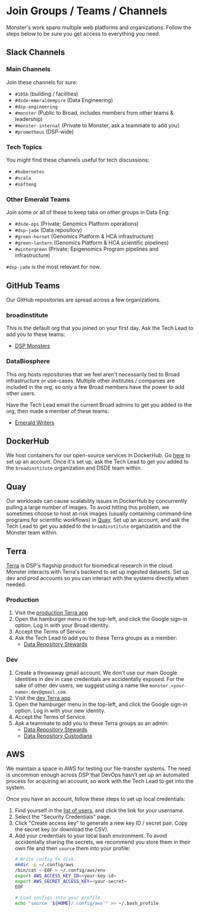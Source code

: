 # Join Groups / Teams / Channels
Monster's work spans multiple web platforms and organizations. Follow the steps
below to be sure you get access to everything you need.

## Slack Channels

### Main Channels
Join these channels for sure:
* `#105b` (building / facilities)
* `#dsde-emeraldempire` (Data Engineering)
* `#dsp-engineering`
* `#monster` (Public to Broad, includes members from other teams & leadership)
* `#monster-internal` (Private to Monster, ask a teammate to add you)
* `#prometheus` (DSP-wide)

### Tech Topics
You might find these channels useful for tech discussions:
* `#kubernetes`
* `#scala`
* `#softeng`

### Other Emerald Teams
Join some or all of these to keep tabs on other groups in Data Eng:
* `#dsde-ops` (Private; Genomics Platform operations)
* `#dsp-jade` (Data repository)
* `#green-hornet` (Genomics Platform & HCA infrastructure)
* `#green-lantern` (Genomics Platform & HCA scientific pipelines)
* `#wintergreen` (Private; Epigenomics Program pipelines and infrastructure)

`#dsp-jade` is the most relevant for now.

## GitHub Teams
Our GitHub repositories are spread across a few organizations.

### broadinstitute
This is the default org that you joined on your first day. Ask the Tech Lead to add you to
these teams:
* [DSP Monsters](https://github.com/orgs/broadinstitute/teams/dsp-monsters)

### DataBiosphere
This org hosts repositories that we feel aren't necessarily tied to Broad infrastructure
or use-cases. Multiple other institutes / companies are included in the org, so only a few
Broad members have the power to add other users.

Have the Tech Lead email the current Broad admins to get you added to the org, then made a
member of these teams:
* [Emerald Writers](https://github.com/orgs/DataBiosphere/teams/broademeraldwrite)

## DockerHub
We host containers for our open-source services in DockerHub. Go [here](https://hub.docker.com/)
to set up an account. Once it's set up, ask the Tech Lead to get you added to the `broadinstitute`
organization and DSDE team within.

## Quay
Our workloads can cause scalability issues in DockerHub by concurrently pulling a large
number of images. To avoid hitting this problem, we sometimes choose to host at-risk images
(usually containing command-line programs for scientific workflows) in [Quay](https://quay.io).
Set up an account, and ask the Tech Lead to get you added to the `broadinstitute` organization
and the Monster team within.

## Terra
[Terra](https://terra.bio/) is DSP's flagship product for biomedical research in the cloud.
Monster interacts with Terra's backend to set up ingested datasets. Set up dev and prod accounts
so you can interact with the systems directly when needed.

### Production
1. Visit the [production Terra app](https://app.terra.bio/)
2. Open the hamburger menu in the top-left, and click the Google sign-in option. Log in with
   your Broad identity.
3. Accept the Terms of Service.
4. Ask the Tech Lead to add you to these Terra groups as a member:
   * [Data Repository Stewards](https://app.terra.bio/#groups/Stewards)

### Dev
1. Create a throwaway gmail account. We don't use our main Google identities in dev
   in case credentials are accidentally exposed. For the sake of other dev users, we suggest
   using a name like `monster.<your-name>.dev@gmail.com`.
2. Visit the [dev Terra app](https://bvdp-saturn-dev.appspot.com/)
3. Open the hamburger menu in the top-left, and click the Google sign-in option. Log in with
   your new identity.
4. Accept the Terms of Service.
5. Ask a teammate to add you to these Terra groups as an admin:
   * [Data Repository Stewards](https://bvdp-saturn-dev.appspot.com/#groups/JadeStewards-dev)
   * [Data Repository Custodians](https://bvdp-saturn-dev.appspot.com/#groups/JadeCustodians-dev)

## AWS
We maintain a space in AWS for testing our file-transfer systems. The need is uncommon
enough across DSP that DevOps hasn't set up an automated process for acquiring an account,
so work with the Tech Lead to get into the system.

Once you have an account, follow these steps to set up local credentials:
1. Find yourself in the [list of users](https://console.aws.amazon.com/iam/home?region=us-east-1#/users),
   and click the link for your username.
2. Select the "Security Credentials" page.
3. Click "Create access key" to generate a new key ID / secret pair. Copy the secret
   key (or download the CSV).
4. Add your credentials to your local bash environment. To avoid accidentally sharing the secrets,
   we recommend you store them in their own file and then `source` them into your profile:
   ```bash
   # Write config to disk.
   mkdir -p ~/.config/aws
   /bin/cat <-EOF > ~/.config/aws/env
   export AWS_ACCESS_KEY_ID=<your-key-id>
   export AWS_SECRET_ACCESS_KEY=<your-secret>
   EOF

   # Load configs into your profile.
   echo "source '${HOME}/.config/aws'" >> ~/.bash_profile
   ```
